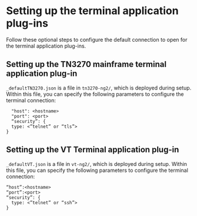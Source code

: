 # Setting up the terminal application plug-ins

Follow these optional steps to configure the default connection to open for the terminal application plug-ins.

## Setting up the TN3270 mainframe terminal application plug-in

`_defaultTN3270.json` is a file in `tn3270-ng2/`, which is deployed during setup. Within this file, you can specify the following parameters to configure the terminal connection:

```text
  "host": <hostname>
  "port": <port>
  “security”: {
  type: <”telnet” or “tls”>
}
```

## Setting up the VT Terminal application plug-in

`_defaultVT.json` is a file in `vt-ng2/`, which is deployed during setup. Within this file, you can specify the following parameters to configure the terminal connection:

```text
“host”:<hostname>
“port”:<port>
“security”: {
  type: <”telnet” or “ssh”>
}
```

